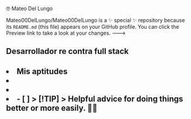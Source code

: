 🤓 Mateo Del Lungo 



Mateo00DelLungo/Mateo00DelLungo is a ✨ special ✨ repository because its `README.md` (this file) appears on your GitHub profile.
You can click the Preview link to take a look at your changes.
--->
<h2> Desarrollador re contra full stack  <h2>
<li> Mis aptitudes <li>
<li> <li>
  - [ ] 
> [!TIP]
> Helpful advice for doing things better or more easily.
👨‍💻
